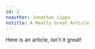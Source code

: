 ```yaml
---
id: 2
noauthor: Jonathan Lipps
notitle: A Really Great Article
---
```


Here is an article, isn't it great!
